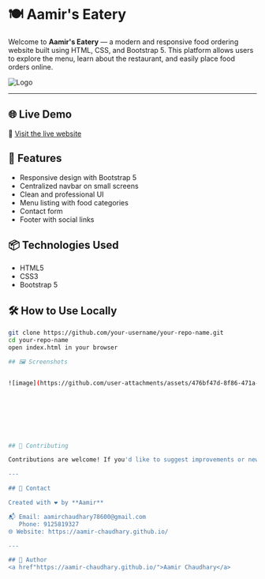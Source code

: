 
# 🍽️ Aamir's Eatery

Welcome to **Aamir's Eatery** — a modern and responsive food ordering website built using HTML, CSS, and Bootstrap 5. This platform allows users to explore the menu, learn about the restaurant, and easily place food orders online.

![Logo](./logo.png)

---

## 🌐 Live Demo

🔗 [Visit the live website](https://aamir-chaudhary.github.io/Aamir-s-eatery-Food/)



## 🚀 Features

- Responsive design with Bootstrap 5
- Centralized navbar on small screens
- Clean and professional UI
- Menu listing with food categories
- Contact form
- Footer with social links


## 📦 Technologies Used

- HTML5
- CSS3
- Bootstrap 5

## 🛠️ How to Use Locally

```bash
git clone https://github.com/your-username/your-repo-name.git
cd your-repo-name
open index.html in your browser

## 🖼️ Screenshots


![image](https://github.com/user-attachments/assets/476bf47d-8f86-471a-a6cc-b2269d771544)








## 🤝 Contributing

Contributions are welcome! If you'd like to suggest improvements or new features, please open an issue or create a pull request.

---

## 📧 Contact

Created with ❤️ by **Aamir**

📬 Email: aamirchaudhary78600@gmail.com
   Phone: 9125819327
🌐 Website: https://aamir-chaudhary.github.io/

---

## 📄 Author
<a href"https://aamir-chaudhary.github.io/">Aamir Chaudhary</a>

